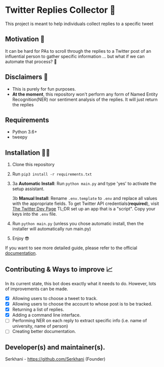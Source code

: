 # Twitter Replies Collector 🎥
This project is meant to help individuals collect replies to a specific tweet

## Motivation 🤔
It can be hard for PAs to scroll through the replies to a Twitter post of an influential person to gather specific information 
... but what if we can automate that process? 🤔

## Disclaimers 🚨

-   This is purely for fun purposes.
-   **At the moment**, this repository won't perform any form of Named Entity Recognition(NER) nor sentiment analysis of the replies. It will just return the replies

## Requirements

-   Python 3.6+
-   tweepy

## Installation 👩‍💻

1. Clone this repository

2. Run `pip3 install -r requirements.txt`

3.  
	3a **Automatic Install**: Run `python main.py` and type 'yes' to activate the setup assistant.

	3b **Manual Install**: Rename `.env.template` to `.env` and replace all values with the appropriate fields. To get Twitter API credentials(**required**), visit [The Twitter Dev Page](https://developer.twitter.com/en/products/twitter-api) TL;DR set up an app that is a "script". Copy your keys into the `.env` file.

4. Run `python main.py` (unless you chose automatic install, then the installer will automatically run main.py)

5. Enjoy 😎


If you want to see more detailed guide, please refer to the official [documentation](https://developer.twitter.com/en/docs).

## Contributing & Ways to improve 📈

In its current state, this bot does exactly what it needs to do. However, lots of improvements can be made.

- [x] Allowing users to choose a tweet to track.
- [x] Allowing users to choose the account to whose post is to be tracked.
- [x] Returning a list of replies.
- [x] Adding a command line interface.
- [ ] Performing NER on each reply to extract specific info (i.e. name of university, name of person)
- [ ] Creating better documentation.

## Developer(s) and maintainer(s).

Serkhani - https://github.com/Serkhani (Founder)